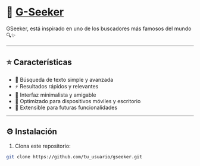 # 🚀 [G-Seeker](https://josoriov95.github.io/gseeker)

GSeeker, está inspirado en uno de los buscadores más famosos del mundo 🔍✨

---

## ⭐ Características

- 🔎 Búsqueda de texto simple y avanzada  
- ⚡ Resultados rápidos y relevantes  
- 🧼 Interfaz minimalista y amigable
- 📱 Optimizado para dispositivos móviles y escritorio  
- 🚀 Extensible para futuras funcionalidades

---

## ⚙️ Instalación

1. Clona este repositorio:

```bash
git clone https://github.com/tu_usuario/gseeker.git
```
